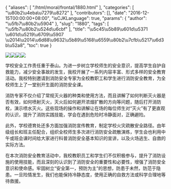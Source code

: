 {
    "aliases": [
        "/html/moral/frontal/1880.html"
    ],
    "categories": [
        "\u80b2\u4eba\u7279\u8272"
    ],
    "contributors": [],
    "date": "2016-12-15T00:00:00+08:00",
    "isCJKLanguage": true,
    "params": {
        "author": "\u5fb7\u80b2\u5904"
    },
    "slug": "1880",
    "tags": [
        "\u5fb7\u80b2\u524d\u6cbf"
    ],
    "title": "\u5c45\u5b89\u601d\u5371  \u601d\u5219\u6709\u5907 \u2014\u2014\u6d88\u9632\u5b89\u5168\u6559\u80b2\u7cfb\u5217\u6d3b\u52a8",
    "toc": true
}

![](https://cdn.tfls.online/mirror/full/cf9ea383d3cffcaf0f51405feb7d983ef77b0fb5.jpg)![](https://cdn.tfls.online/mirror/full/c45cdd3c908c577e583a7a82b21615192472fd28.jpg)![](https://cdn.tfls.online/mirror/full/fbb0ad567ca4d7fa49b2d49f8da08e56be4dafa3.jpg)![](https://cdn.tfls.online/mirror/full/24806f322d2de1f1ef06d8f2814eee970c45e595.jpg)




 



学校安全工作责任重于泰山。为进一步树立学校师生的安全意识，提高学生自护自救能力，减少安全事故的发生，我校开展了一系列内容丰富、形式多样的安全教育活动。我校特别邀请到消防安全专家为全校教职工和学生进行消防安全教育，为全校师生上了一堂别开生面的消防安全课。




消防专家不仅介绍了常规灭火器的种类和使用方法，而且讲解了如何判断灭火器是否有效，如何喷射灭火，灭火后如何避开浓烟扩散的方向等问题，随后打开消防栓，演示喷水灭火。这些现场的操作和讲解让在场的每位师生对“灭火”有了更直观的认识，提升了消防实践技能，学会在遇到危险时冷静面对，正确避险。




此外，学校德育处还多方面加强消防宣传教育，制定学校火灾疏散安全路径。由年级组长和班主任配合，组织全校师生多次进行消防安全疏散演练，学生会也利用中午或班会课时间给大家进行科普消防安全基本知识的宣讲，以及火场逃生、自救的实际方法。




在本次消防安全教育活动中，我校教职员工和学生们不仅积极参与，提升了消防设施的使用技能，而且深刻的认识到了消防安全的重要性和必要性，增强了消防安全意识和使命感。牢固树立“安全第一，预防为主”的思想，防患于未然，防范于隐患。一旦险情发生，我们也能保持冷静态度，使用正确的自救方法或科学合理地等待救援。




  



